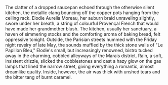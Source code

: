 The clatter of a dropped saucepan echoed through the otherwise silent kitchen, the metallic clang bouncing off the copper pots hanging from the ceiling rack.  Elodie Aurelia Moreau, her auburn braid unraveling slightly, swore under her breath, a string of colourful Provençal French that would have made her grandmother blush.  The kitchen, usually her sanctuary, a haven of simmering stocks and the comforting aroma of baking bread, felt oppressive tonight.  Outside, the Parisian streets hummed with the Friday night revelry of late May, the sounds muffled by the thick stone walls of "Le Papillon Bleu," Elodie's small, but increasingly renowned, bistro tucked away in the charming, cobbled alleyways of the Marais district.  Rain, a soft, insistent drizzle, slicked the cobblestones and cast a hazy glow on the gas lamps that lined the narrow street, giving everything a romantic, almost dreamlike quality.  Inside, however, the air was thick with unshed tears and the bitter tang of burnt caramel.
